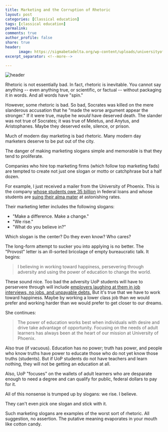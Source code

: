 ```yaml
---
title: Marketing and the Corruption of Rhetoric
layout: post
categories: [Classical education]
tags: [classical education]
permalink: 
comments: true
author_profile: false
share: true
header:
      image: https://sigmabetadelta.org/wp-content/uploads/universityofphoenixvbw1.jpg
excerpt_separator: <!--more-->

---
```


![header](https://sigmabetadelta.org/wp-content/uploads/universityofphoenixvbw1.jpg)

Rhetoric is not essentially bad. In fact, rhetoric is inevitable. You cannot say anything -- even anything true, or scientific, or factual -- without packaging it in words. And all words have "spin." 

However, some rhetoric is bad. So bad, Socrates was killed on the mere slanderous accusation that he "made the worse argument appear the stronger." If it were true, maybe he *would* have deserved death. The slander was not true of Socrates; it was true of Meletus, and Anytus, and Aristophanes. Maybe they deserved exile, silence, or prison. 

Much of modern day marketing is bad rhetoric. Many modern day marketers deserve to be put out of the city. 

The danger of making marketing slogans simple and memorable is that they tend to proliferate. 

Companies who hire top marketing firms (which follow top marketing fads) are tempted to create not just one slogan or motto or catchphrase but a half dozen.

For example, I just received a mailer from the University of Phoenix. This is the company [whose students owe 35 billion](http://www.uoploanforgiveness.com/) in federal loans and whose students are [suing their alma mater](https://www.justice.gov/opa/pr/university-phoenix-settles-false-claims-act-lawsuit-675-million) at astonishing rates. 

Their marketing letter includes the following slogans: 

- "Make a difference. Make a change."
- "We rise."
- "What do you believe in?"

Which slogan is the center? Do they even know? Who cares? 

The long-form attempt to sucker you into applying is no better. The "Provost" letter is an ill-sorted bricolage of empty bureaucratic talk. It begins: 

<!--more-->

>I believing in working toward happiness, persevering through adversity and using the power of education to change the world. 

These sound nice. Too bad the adversity UoP students will have to perservere through will include [employers laughing at them in job interviews, no jobs, and unpayable debts.](http://hubpages.com/education/University-of-Phoenix-Massive-Class-Action-Lawsuit-2009-2010) But it's true that we have to work toward happiness. Maybe by working a lower class job than we would prefer and working harder than we would prefer to get closer to our dreams.

She continues: 

>The power of education works best when individuals with desire and drive take advantage of opportunity. Focusing on the needs of adult learners has always been at the heart of our mission at University of Phoenix. 

Also true (if vacuous). Education has no power; truth has power, and people who know truths have power to educate those who do not yet know those truths (students). But if UoP students do not have teachers and learn nothing, they will not be getting an education at all. 

Also, UoP "focuses" on the wallets of adult learners who are desparate enough to need a degree and can qualify for public, federal dollars to pay for it. 

All of this nonsense is trumped up by slogans: we rise. I believe. 

They can't even pick one slogan and stick with it. 

Such marketing slogans are examples of the worst sort of rhetoric. All suggestion, no assertion. The putative meaning evaporates in your mouth like cotton candy. 

